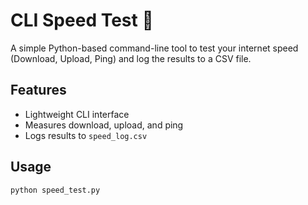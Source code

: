# CLI Speed Test 🚀

A simple Python-based command-line tool to test your internet speed (Download, Upload, Ping) and log the results to a CSV file.

## Features
- Lightweight CLI interface
- Measures download, upload, and ping
- Logs results to `speed_log.csv`

## Usage

```bash
python speed_test.py

